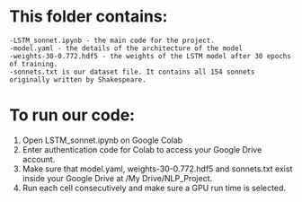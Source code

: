 
# This folder contains:
    -LSTM_sonnet.ipynb - the main code for the project.
    -model.yaml - the details of the architecture of the model
    -weights-30-0.772.hdf5 - the weights of the LSTM model after 30 epochs of training.
    -sonnets.txt is our dataset file. It contains all 154 sonnets originally written by Shakespeare.

# To run our code:
1) Open LSTM_sonnet.ipynb on Google Colab
2) Enter authentication code for Colab to access your Google Drive account.
3) Make sure that model.yaml, weights-30-0.772.hdf5 and sonnets.txt exist inside your Google Drive at /My Drive/NLP_Project.
4) Run each cell consecutively and make sure a GPU run time is selected.
